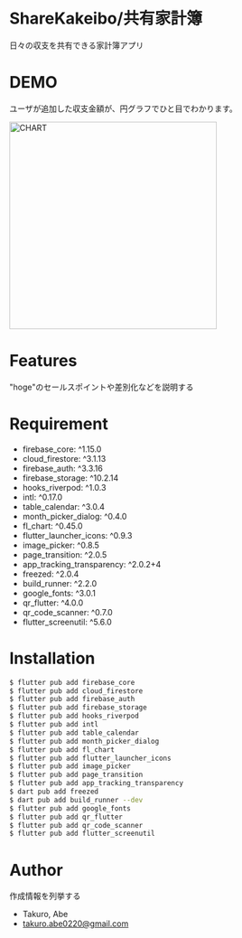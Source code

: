 # ShareKakeibo/共有家計簿

日々の収支を共有できる家計簿アプリ

# DEMO

ユーザが追加した収支金額が、円グラフでひと目でわかります。

<img width="367" alt="CHART" src="https://user-images.githubusercontent.com/96103285/205615480-607db3aa-c88a-4f40-9eb0-556c3218afc7.png">

# Features

"hoge"のセールスポイントや差別化などを説明する

# Requirement

* firebase_core: ^1.15.0
* cloud_firestore: ^3.1.13
* firebase_auth: ^3.3.16
* firebase_storage: ^10.2.14
* hooks_riverpod: ^1.0.3
* intl: ^0.17.0
* table_calendar: ^3.0.4
* month_picker_dialog: ^0.4.0
* fl_chart: ^0.45.0
* flutter_launcher_icons: ^0.9.3
* image_picker: ^0.8.5 
* page_transition: ^2.0.5
* app_tracking_transparency: ^2.0.2+4
* freezed: ^2.0.4
* build_runner: ^2.2.0
* google_fonts: ^3.0.1
* qr_flutter: ^4.0.0
* qr_code_scanner: ^0.7.0
* flutter_screenutil: ^5.6.0

# Installation

```bash
$ flutter pub add firebase_core
$ flutter pub add cloud_firestore
$ flutter pub add firebase_auth
$ flutter pub add firebase_storage
$ flutter pub add hooks_riverpod
$ flutter pub add intl
$ flutter pub add table_calendar
$ flutter pub add month_picker_dialog
$ flutter pub add fl_chart
$ flutter pub add flutter_launcher_icons
$ flutter pub add image_picker
$ flutter pub add page_transition
$ flutter pub add app_tracking_transparency
$ dart pub add freezed
$ dart pub add build_runner --dev
$ flutter pub add google_fonts
$ flutter pub add qr_flutter
$ flutter pub add qr_code_scanner
$ flutter pub add flutter_screenutil
```

[comment]: <> (# Usage)

[comment]: <> (DEMOの実行方法など、"hoge"の基本的な使い方を説明する)

[comment]: <> (```bash)

[comment]: <> (git clone https://github.com/hoge/~)

[comment]: <> (cd examples)

[comment]: <> (python demo.py)

[comment]: <> (```)

[comment]: <> (# Note)

[comment]: <> (注意点などがあれば書く)

# Author

作成情報を列挙する

* Takuro, Abe
* takuro.abe0220@gmail.com

[comment]: <> (# License)

[comment]: <> (ライセンスを明示する)

[comment]: <> ("hoge" is under [MIT license]&#40;https://en.wikipedia.org/wiki/MIT_License&#41;.)

[comment]: <> (社内向けなら社外秘であることを明示してる)

[comment]: <> ("hoge" is Confidential.)
